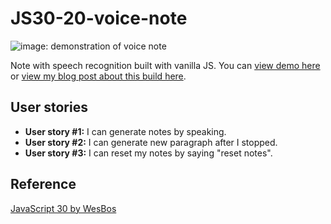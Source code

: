 # JS30-20-voice-note

![image: demonstration of voice note](https://github.com/ming-yong/JS30-16-boo/blob/master/voice-note.gif)

Note with speech recognition built with vanilla JS. You can [view demo here](https://ming-yong.github.io/JS30-20-voice-note/) or [view my blog post about this build here](https://ming-yong.github.io/blog/vanillajs/2019/09/11/15-voice-note/).

## User stories

- **User story #1:** I can generate notes by speaking.
- **User story #2:** I can generate new paragraph after I stopped.
- **User story #3:** I can reset my notes by saying "reset notes".

## Reference

[JavaScript 30 by WesBos](https://github.com/wesbos/JavaScript30)
